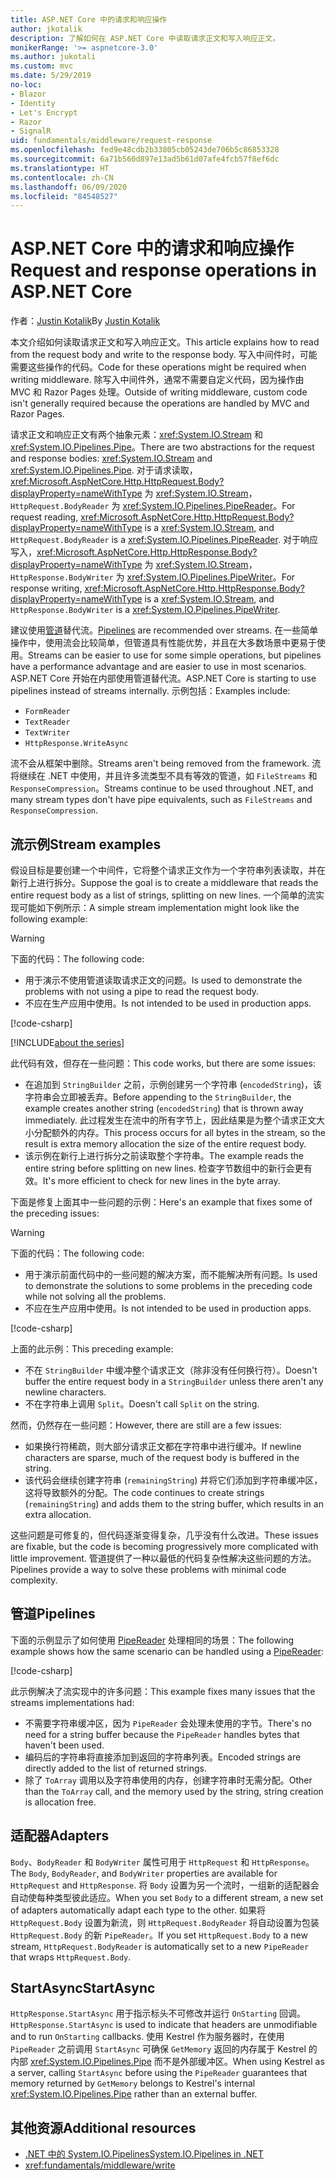 ```yaml
---
title: ASP.NET Core 中的请求和响应操作
author: jkotalik
description: 了解如何在 ASP.NET Core 中读取请求正文和写入响应正文。
monikerRange: '>= aspnetcore-3.0'
ms.author: jukotali
ms.custom: mvc
ms.date: 5/29/2019
no-loc:
- Blazor
- Identity
- Let's Encrypt
- Razor
- SignalR
uid: fundamentals/middleware/request-response
ms.openlocfilehash: fed9e48cdb2b33805cb05243de706b5c86853328
ms.sourcegitcommit: 6a71b560d897e13ad5b61d07afe4fcb57f8ef6dc
ms.translationtype: HT
ms.contentlocale: zh-CN
ms.lasthandoff: 06/09/2020
ms.locfileid: "84548527"
---
```

# <a name="request-and-response-operations-in-aspnet-core"></a><span data-ttu-id="f0476-103">ASP.NET Core 中的请求和响应操作</span><span class="sxs-lookup"><span data-stu-id="f0476-103">Request and response operations in ASP.NET Core</span></span>

<span data-ttu-id="f0476-104">作者：[Justin Kotalik](https://github.com/jkotalik)</span><span class="sxs-lookup"><span data-stu-id="f0476-104">By [Justin Kotalik](https://github.com/jkotalik)</span></span>

<span data-ttu-id="f0476-105">本文介绍如何读取请求正文和写入响应正文。</span><span class="sxs-lookup"><span data-stu-id="f0476-105">This article explains how to read from the request body and write to the response body.</span></span> <span data-ttu-id="f0476-106">写入中间件时，可能需要这些操作的代码。</span><span class="sxs-lookup"><span data-stu-id="f0476-106">Code for these operations might be required when writing middleware.</span></span> <span data-ttu-id="f0476-107">除写入中间件外，通常不需要自定义代码，因为操作由 MVC 和 Razor Pages 处理。</span><span class="sxs-lookup"><span data-stu-id="f0476-107">Outside of writing middleware, custom code isn't generally required because the operations are handled by MVC and Razor Pages.</span></span>

<span data-ttu-id="f0476-108">请求正文和响应正文有两个抽象元素：<xref:System.IO.Stream> 和 <xref:System.IO.Pipelines.Pipe>。</span><span class="sxs-lookup"><span data-stu-id="f0476-108">There are two abstractions for the request and response bodies: <xref:System.IO.Stream> and <xref:System.IO.Pipelines.Pipe>.</span></span> <span data-ttu-id="f0476-109">对于请求读取，<xref:Microsoft.AspNetCore.Http.HttpRequest.Body?displayProperty=nameWithType> 为 <xref:System.IO.Stream>，`HttpRequest.BodyReader` 为 <xref:System.IO.Pipelines.PipeReader>。</span><span class="sxs-lookup"><span data-stu-id="f0476-109">For request reading, <xref:Microsoft.AspNetCore.Http.HttpRequest.Body?displayProperty=nameWithType> is a <xref:System.IO.Stream>, and `HttpRequest.BodyReader` is a <xref:System.IO.Pipelines.PipeReader>.</span></span> <span data-ttu-id="f0476-110">对于响应写入，<xref:Microsoft.AspNetCore.Http.HttpResponse.Body?displayProperty=nameWithType> 为 <xref:System.IO.Stream>，`HttpResponse.BodyWriter` 为 <xref:System.IO.Pipelines.PipeWriter>。</span><span class="sxs-lookup"><span data-stu-id="f0476-110">For response writing, <xref:Microsoft.AspNetCore.Http.HttpResponse.Body?displayProperty=nameWithType> is a <xref:System.IO.Stream>, and `HttpResponse.BodyWriter` is a <xref:System.IO.Pipelines.PipeWriter>.</span></span>

<span data-ttu-id="f0476-111">建议使用[管道](/dotnet/standard/io/pipelines)替代流。</span><span class="sxs-lookup"><span data-stu-id="f0476-111">[Pipelines](/dotnet/standard/io/pipelines) are recommended over streams.</span></span> <span data-ttu-id="f0476-112">在一些简单操作中，使用流会比较简单，但管道具有性能优势，并且在大多数场景中更易于使用。</span><span class="sxs-lookup"><span data-stu-id="f0476-112">Streams can be easier to use for some simple operations, but pipelines have a performance advantage and are easier to use in most scenarios.</span></span> <span data-ttu-id="f0476-113">ASP.NET Core 开始在内部使用管道替代流。</span><span class="sxs-lookup"><span data-stu-id="f0476-113">ASP.NET Core is starting to use pipelines instead of streams internally.</span></span> <span data-ttu-id="f0476-114">示例包括：</span><span class="sxs-lookup"><span data-stu-id="f0476-114">Examples include:</span></span>

* `FormReader`
* `TextReader`
* `TextWriter`
* `HttpResponse.WriteAsync`

<span data-ttu-id="f0476-115">流不会从框架中删除。</span><span class="sxs-lookup"><span data-stu-id="f0476-115">Streams aren't being removed from the framework.</span></span> <span data-ttu-id="f0476-116">流将继续在 .NET 中使用，并且许多流类型不具有等效的管道，如 `FileStreams` 和 `ResponseCompression`。</span><span class="sxs-lookup"><span data-stu-id="f0476-116">Streams continue to be used throughout .NET, and many stream types don't have pipe equivalents, such as `FileStreams` and `ResponseCompression`.</span></span>

## <a name="stream-examples"></a><span data-ttu-id="f0476-117">流示例</span><span class="sxs-lookup"><span data-stu-id="f0476-117">Stream examples</span></span>

<span data-ttu-id="f0476-118">假设目标是要创建一个中间件，它将整个请求正文作为一个字符串列表读取，并在新行上进行拆分。</span><span class="sxs-lookup"><span data-stu-id="f0476-118">Suppose the goal is to create a middleware that reads the entire request body as a list of strings, splitting on new lines.</span></span> <span data-ttu-id="f0476-119">一个简单的流实现可能如下例所示：</span><span class="sxs-lookup"><span data-stu-id="f0476-119">A simple stream implementation might look like the following example:</span></span>

> [!WARNING]
> <span data-ttu-id="f0476-120">下面的代码：</span><span class="sxs-lookup"><span data-stu-id="f0476-120">The following code:</span></span>
> * <span data-ttu-id="f0476-121">用于演示不使用管道读取请求正文的问题。</span><span class="sxs-lookup"><span data-stu-id="f0476-121">Is used to demonstrate the problems with not using a pipe to read the request body.</span></span>
> * <span data-ttu-id="f0476-122">不应在生产应用中使用。</span><span class="sxs-lookup"><span data-stu-id="f0476-122">Is not intended to be used in production apps.</span></span>

[!code-csharp[](request-response/samples/3.x/RequestResponseSample/Startup.cs?name=GetListOfStringsFromStream)]

[!INCLUDE[about the series](~/includes/code-comments-loc.md)]

<span data-ttu-id="f0476-123">此代码有效，但存在一些问题：</span><span class="sxs-lookup"><span data-stu-id="f0476-123">This code works, but there are some issues:</span></span>

* <span data-ttu-id="f0476-124">在追加到 `StringBuilder` 之前，示例创建另一个字符串 (`encodedString`)，该字符串会立即被丢弃。</span><span class="sxs-lookup"><span data-stu-id="f0476-124">Before appending to the `StringBuilder`, the example creates another string (`encodedString`) that is thrown away immediately.</span></span> <span data-ttu-id="f0476-125">此过程发生在流中的所有字节上，因此结果是为整个请求正文大小分配额外的内存。</span><span class="sxs-lookup"><span data-stu-id="f0476-125">This process occurs for all bytes in the stream, so the result is extra memory allocation the size of the entire request body.</span></span>
* <span data-ttu-id="f0476-126">该示例在新行上进行拆分之前读取整个字符串。</span><span class="sxs-lookup"><span data-stu-id="f0476-126">The example reads the entire string before splitting on new lines.</span></span> <span data-ttu-id="f0476-127">检查字节数组中的新行会更有效。</span><span class="sxs-lookup"><span data-stu-id="f0476-127">It's more efficient to check for new lines in the byte array.</span></span>

<span data-ttu-id="f0476-128">下面是修复上面其中一些问题的示例：</span><span class="sxs-lookup"><span data-stu-id="f0476-128">Here's an example that fixes some of the preceding issues:</span></span>

> [!WARNING]
> <span data-ttu-id="f0476-129">下面的代码：</span><span class="sxs-lookup"><span data-stu-id="f0476-129">The following code:</span></span>
> * <span data-ttu-id="f0476-130">用于演示前面代码中的一些问题的解决方案，而不能解决所有问题。</span><span class="sxs-lookup"><span data-stu-id="f0476-130">Is used to demonstrate the solutions to some problems in the preceding code while not solving all the problems.</span></span>
> * <span data-ttu-id="f0476-131">不应在生产应用中使用。</span><span class="sxs-lookup"><span data-stu-id="f0476-131">Is not intended to be used in production apps.</span></span>

[!code-csharp[](request-response/samples/3.x/RequestResponseSample/Startup.cs?name=GetListOfStringsFromStreamMoreEfficient)]

<span data-ttu-id="f0476-132">上面的此示例：</span><span class="sxs-lookup"><span data-stu-id="f0476-132">This preceding example:</span></span>

* <span data-ttu-id="f0476-133">不在 `StringBuilder` 中缓冲整个请求正文（除非没有任何换行符）。</span><span class="sxs-lookup"><span data-stu-id="f0476-133">Doesn't buffer the entire request body in a `StringBuilder` unless there aren't any newline characters.</span></span>
* <span data-ttu-id="f0476-134">不在字符串上调用 `Split`。</span><span class="sxs-lookup"><span data-stu-id="f0476-134">Doesn't call `Split` on the string.</span></span>

<span data-ttu-id="f0476-135">然而，仍然存在一些问题：</span><span class="sxs-lookup"><span data-stu-id="f0476-135">However, there are still are a few issues:</span></span>

* <span data-ttu-id="f0476-136">如果换行符稀疏，则大部分请求正文都在字符串中进行缓冲。</span><span class="sxs-lookup"><span data-stu-id="f0476-136">If newline characters are sparse, much of the request body is buffered in the string.</span></span>
* <span data-ttu-id="f0476-137">该代码会继续创建字符串 (`remainingString`) 并将它们添加到字符串缓冲区，这将导致额外的分配。</span><span class="sxs-lookup"><span data-stu-id="f0476-137">The code continues to create strings (`remainingString`) and adds them to the string buffer, which results in an extra allocation.</span></span>

<span data-ttu-id="f0476-138">这些问题是可修复的，但代码逐渐变得复杂，几乎没有什么改进。</span><span class="sxs-lookup"><span data-stu-id="f0476-138">These issues are fixable, but the code is becoming progressively more complicated with little improvement.</span></span> <span data-ttu-id="f0476-139">管道提供了一种以最低的代码复杂性解决这些问题的方法。</span><span class="sxs-lookup"><span data-stu-id="f0476-139">Pipelines provide a way to solve these problems with minimal code complexity.</span></span>

## <a name="pipelines"></a><span data-ttu-id="f0476-140">管道</span><span class="sxs-lookup"><span data-stu-id="f0476-140">Pipelines</span></span>

<span data-ttu-id="f0476-141">下面的示例显示了如何使用 [PipeReader](/dotnet/standard/io/pipelines#pipe) 处理相同的场景：</span><span class="sxs-lookup"><span data-stu-id="f0476-141">The following example shows how the same scenario can be handled using a [PipeReader](/dotnet/standard/io/pipelines#pipe):</span></span>

[!code-csharp[](request-response/samples/3.x/RequestResponseSample/Startup.cs?name=GetListOfStringFromPipe)]

<span data-ttu-id="f0476-142">此示例解决了流实现中的许多问题：</span><span class="sxs-lookup"><span data-stu-id="f0476-142">This example fixes many issues that the streams implementations had:</span></span>

* <span data-ttu-id="f0476-143">不需要字符串缓冲区，因为 `PipeReader` 会处理未使用的字节。</span><span class="sxs-lookup"><span data-stu-id="f0476-143">There's no need for a string buffer because the `PipeReader` handles bytes that haven't been used.</span></span>
* <span data-ttu-id="f0476-144">编码后的字符串将直接添加到返回的字符串列表。</span><span class="sxs-lookup"><span data-stu-id="f0476-144">Encoded strings are directly added to the list of returned strings.</span></span>
* <span data-ttu-id="f0476-145">除了 `ToArray` 调用以及字符串使用的内存，创建字符串时无需分配。</span><span class="sxs-lookup"><span data-stu-id="f0476-145">Other than the `ToArray` call, and the memory used by the string, string creation is allocation free.</span></span>

## <a name="adapters"></a><span data-ttu-id="f0476-146">适配器</span><span class="sxs-lookup"><span data-stu-id="f0476-146">Adapters</span></span>

<span data-ttu-id="f0476-147">`Body`、`BodyReader` 和 `BodyWriter` 属性可用于 `HttpRequest` 和 `HttpResponse`。</span><span class="sxs-lookup"><span data-stu-id="f0476-147">The `Body`, `BodyReader`, and `BodyWriter` properties are available for `HttpRequest` and `HttpResponse`.</span></span> <span data-ttu-id="f0476-148">将 `Body` 设置为另一个流时，一组新的适配器会自动使每种类型彼此适应。</span><span class="sxs-lookup"><span data-stu-id="f0476-148">When you set `Body` to a different stream, a new set of adapters automatically adapt each type to the other.</span></span> <span data-ttu-id="f0476-149">如果将 `HttpRequest.Body` 设置为新流，则 `HttpRequest.BodyReader` 将自动设置为包装 `HttpRequest.Body` 的新 `PipeReader`。</span><span class="sxs-lookup"><span data-stu-id="f0476-149">If you set `HttpRequest.Body` to a new stream, `HttpRequest.BodyReader` is automatically set to a new `PipeReader` that wraps `HttpRequest.Body`.</span></span>

## <a name="startasync"></a><span data-ttu-id="f0476-150">StartAsync</span><span class="sxs-lookup"><span data-stu-id="f0476-150">StartAsync</span></span>

<span data-ttu-id="f0476-151">`HttpResponse.StartAsync` 用于指示标头不可修改并运行 `OnStarting` 回调。</span><span class="sxs-lookup"><span data-stu-id="f0476-151">`HttpResponse.StartAsync` is used to indicate that headers are unmodifiable and to run `OnStarting` callbacks.</span></span> <span data-ttu-id="f0476-152">使用 Kestrel 作为服务器时，在使用 `PipeReader` 之前调用 `StartAsync` 可确保 `GetMemory` 返回的内存属于 Kestrel 的内部 <xref:System.IO.Pipelines.Pipe> 而不是外部缓冲区。</span><span class="sxs-lookup"><span data-stu-id="f0476-152">When using Kestrel as a server, calling `StartAsync` before using the `PipeReader` guarantees that memory returned by `GetMemory` belongs to Kestrel's internal <xref:System.IO.Pipelines.Pipe> rather than an external buffer.</span></span>

## <a name="additional-resources"></a><span data-ttu-id="f0476-153">其他资源</span><span class="sxs-lookup"><span data-stu-id="f0476-153">Additional resources</span></span>

* [<span data-ttu-id="f0476-154">.NET 中的 System.IO.Pipelines</span><span class="sxs-lookup"><span data-stu-id="f0476-154">System.IO.Pipelines in .NET</span></span>](/dotnet/standard/io/pipelines)
* <xref:fundamentals/middleware/write>

<!-- Test with Postman or other tool. See image in static directory. -->

